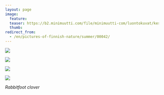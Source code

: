 ```yaml
---
layout: page
image:
  feature:
  teaser: https://b2.minimuutti.com/file/minimuutti-com/luontokuvat/kes%C3%A4/2/DSC33104-245px.jpg
  thumb:
redirect_from:
  - /en/pictures-of-finnish-nature/summer/00042/
---
```


[![](https://b2.minimuutti.com/file/minimuutti-com/luontokuvat/kes%C3%A4/2/DSC33104-800px.jpg)](https://dl.dropboxusercontent.com/sh/ea1wtnz7z734o12/AABF9BfhAxkvtOUJteuuP4qza/luontokuvat/kes%C3%A4/2/DSC33104.jpg)

[![](https://b2.minimuutti.com/file/minimuutti-com/luontokuvat/kes%C3%A4/2/DSC33106-800px.jpg)](https://dl.dropboxusercontent.com/sh/ea1wtnz7z734o12/AADH7HSlnC1Q25IcY8EvelHma/luontokuvat/kes%C3%A4/2/DSC33106.jpg)

[![](https://b2.minimuutti.com/file/minimuutti-com/luontokuvat/kes%C3%A4/2/DSC33111-800px.jpg)](https://dl.dropboxusercontent.com/sh/ea1wtnz7z734o12/AADTqYE98J86seVgJFFaEknsa/luontokuvat/kes%C3%A4/2/DSC33111.jpg)

[![](https://b2.minimuutti.com/file/minimuutti-com/luontokuvat/kes%C3%A4/2/DSC33114-800px.jpg)](https://dl.dropboxusercontent.com/sh/ea1wtnz7z734o12/AAAB9uuNWyesFouhIjwa7Muea/luontokuvat/kes%C3%A4/2/DSC33114.jpg)

*Rabbitfoot clover*
